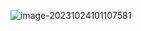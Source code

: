 ![image-20231024101107581](C:\Users\23937\AppData\Roaming\Typora\typora-user-images\image-20231024101107581.png)